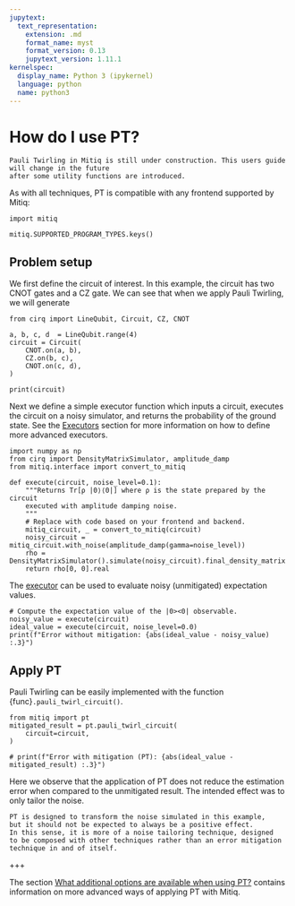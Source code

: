 ```yaml
---
jupytext:
  text_representation:
    extension: .md
    format_name: myst
    format_version: 0.13
    jupytext_version: 1.11.1
kernelspec:
  display_name: Python 3 (ipykernel)
  language: python
  name: python3
---
```


# How do I use PT?

```{admonition} Warning:
Pauli Twirling in Mitiq is still under construction. This users guide will change in the future
after some utility functions are introduced. 
```

As with all techniques, PT is compatible with any frontend supported by Mitiq:

```{code-cell} ipython3
import mitiq

mitiq.SUPPORTED_PROGRAM_TYPES.keys()
```

## Problem setup

We first define the circuit of interest. In this example, the circuit has
two CNOT gates and a CZ gate. We can see that when we apply Pauli Twirling,
we will generate

```{code-cell} ipython3
from cirq import LineQubit, Circuit, CZ, CNOT

a, b, c, d  = LineQubit.range(4)
circuit = Circuit(
    CNOT.on(a, b),
    CZ.on(b, c),
    CNOT.on(c, d),
)

print(circuit)
```

Next we define a simple executor function which inputs a circuit, executes
the circuit on a noisy simulator, and returns the probability of the ground
state. See the [Executors](executors.md) section for more information on
how to define more advanced executors.

```{code-cell} ipython3
import numpy as np
from cirq import DensityMatrixSimulator, amplitude_damp
from mitiq.interface import convert_to_mitiq

def execute(circuit, noise_level=0.1):
    """Returns Tr[ρ |0⟩⟨0|] where ρ is the state prepared by the circuit
    executed with amplitude damping noise.
    """
    # Replace with code based on your frontend and backend.
    mitiq_circuit, _ = convert_to_mitiq(circuit)
    noisy_circuit = mitiq_circuit.with_noise(amplitude_damp(gamma=noise_level))
    rho = DensityMatrixSimulator().simulate(noisy_circuit).final_density_matrix
    return rho[0, 0].real
```

The [executor](executors.md) can be used to evaluate noisy (unmitigated)
expectation values.

```{code-cell} ipython3
# Compute the expectation value of the |0><0| observable.
noisy_value = execute(circuit)
ideal_value = execute(circuit, noise_level=0.0)
print(f"Error without mitigation: {abs(ideal_value - noisy_value) :.3}")
```

## Apply PT

Pauli Twirling can be easily implemented with the function
{func}`.pauli_twirl_circuit()`.

```{code-cell} ipython3
from mitiq import pt
mitigated_result = pt.pauli_twirl_circuit(
    circuit=circuit,
)
```

```{code-cell} ipython3
# print(f"Error with mitigation (PT): {abs(ideal_value - mitigated_result) :.3}")
```

Here we observe that the application of PT does not reduce the estimation error when compared
to the unmitigated result. The intended effect was to only tailor the noise.

```{admonition} Note:
PT is designed to transform the noise simulated in this example,
but it should not be expected to always be a positive effect.
In this sense, it is more of a noise tailoring technique, designed
to be composed with other techniques rather than an error mitigation
technique in and of itself.
```

+++

The section
[What additional options are available when using PT?](pt-3-options.md)
contains information on more advanced ways of applying PT with Mitiq.

